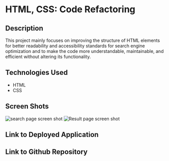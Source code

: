 # HTML, CSS: Code Refactoring

## Description
This project mainly focuses on improving the structure of HTML elements for better readability and accessibility standards for search engine optimization and to make the code more understandable, maintainable, and efficient without altering its functionality.

## Technologies Used

 * HTML
 * CSS

## Screen Shots

   <img src="assets\images\screenshots\SS-SearchPage.png" alt="search page screen shot">
   <img src="assets\images\screenshots\SS-ResultPage.png" alt="Result page screen shot">

## Link to Deployed Application

## Link to Github Repository





